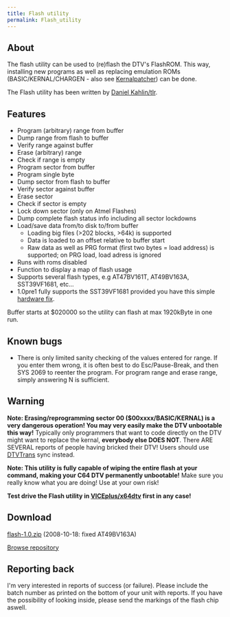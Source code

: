 ```yaml
---
title: Flash utility
permalink: Flash_utility
---
```


About
-----

The flash utility can be used to (re)flash the DTV's FlashROM. This way,
installing new programs as well as replacing emulation ROMs
(BASIC/KERNAL/CHARGEN - also see
[Kernalpatcher](Kernalpatcher "wikilink")) can be done.

The Flash utility has been written by [Daniel
Kahlin/tlr](http://www.kahlin.net/daniel/dtv/).

Features
--------

-   Program (arbitrary) range from buffer
-   Dump range from flash to buffer
-   Verify range against buffer
-   Erase (arbitrary) range
-   Check if range is empty
-   Program sector from buffer
-   Program single byte
-   Dump sector from flash to buffer
-   Verify sector against buffer
-   Erase sector
-   Check if sector is empty
-   Lock down sector (only on Atmel Flashes)
-   Dump complete flash status info including all sector lockdowns
-   Load/save data from/to disk to/from buffer
    -   Loading big files (&gt;202 blocks, &gt;64k) is supported
    -   Data is loaded to an offset relative to buffer start
    -   Raw data as well as PRG format (first two bytes = load address)
        is supported; on PRG load, load adress is ignored
-   Runs with roms disabled
-   Function to display a map of flash usage
-   Supports several flash types, e.g AT47BV161T, AT49BV163A,
    SST39VF1681, etc...
-   1.0pre1 fully supports the SST39VF1681 provided you have this simple
    [hardware fix](http://www.kahlin.net/daniel/dtv/sstfix.php).

Buffer starts at $020000 so the utility can flash at max 1920kByte in
one run.

Known bugs
----------

-   There is only limited sanity checking of the values entered for
    range. If you enter them wrong, it is often best to do
    Esc/Pause-Break, and then SYS 2069 to reenter the program. For
    program range and erase range, simply answering N is sufficient.

Warning
-------

**Note: Erasing/reprogramming sector 00 ($00xxxx/BASIC/KERNAL) is a very
dangerous operation! You may very easily make the DTV unbootable this
way!** Typically only programmers that want to code directly on the DTV
might want to replace the kernal, **everybody else DOES NOT**. There ARE
SEVERAL reports of people having bricked their DTV! Users should use
[DTVTrans](DTVTrans "wikilink") sync instead.

**Note: This utility is fully capable of wiping the entire flash at your
command, making your C64 DTV permanently unbootable!** Make sure you
really know what you are doing! Use at your own risk!

**Test drive the Flash utility in
[VICEplus/x64dtv](http://viceplus.sourceforge.net/) first in any case!**

Download
--------

[flash-1.0.zip](Media:flash-1.0.zip "wikilink") (2008-10-18: fixed
AT49BV163A)

[Browse
repository](http://viceplus.svn.sourceforge.net/viewvc/viceplus/trunk/tools/flash/)

Reporting back
--------------

I'm very interested in reports of success (or failure). Please include
the batch number as printed on the bottom of your unit with reports. If
you have the possibility of looking inside, please send the markings of
the flash chip aswell.
